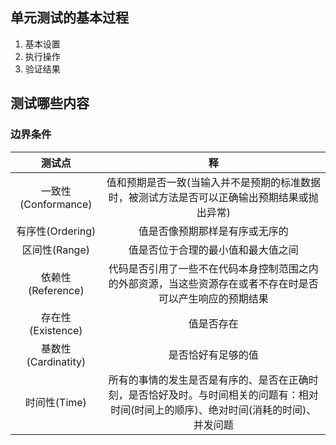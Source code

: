 ## 单元测试的基本过程
1. 基本设置
2. 执行操作
3. 验证结果

## 测试哪些内容

### 边界条件
| 测试点 | 释 |
| :---: | :---: |
| 一致性(Conformance) | 值和预期是否一致(当输入并不是预期的标准数据时，被测试方法是否可以正确输出预期结果或抛出异常) |
| 有序性(Ordering) | 值是否像预期那样是有序或无序的 |
| 区间性(Range) | 值是否位于合理的最小值和最大值之间 |
| 依赖性(Reference) | 代码是否引用了一些不在代码本身控制范围之内的外部资源，当这些资源存在或者不存在时是否可以产生响应的预期结果 | 
| 存在性(Existence) | 值是否存在 |
| 基数性(Cardinatity) | 是否恰好有足够的值 |
| 时间性(Time) | 所有的事情的发生是否是有序的、是否在正确时刻，是否恰好及时。与时间相关的问题有：相对时间(时间上的顺序)、绝对时间(消耗的时间)、并发问题 |